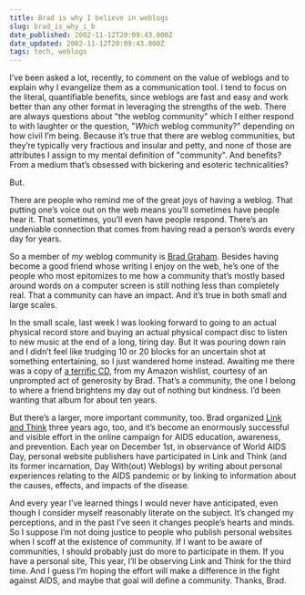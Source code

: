 ```yaml
---
title: Brad is why I believe in weblogs
slug: brad_is_why_i_b
date_published: 2002-11-12T20:09:43.000Z
date_updated: 2002-11-12T20:09:43.000Z
tags: tech, weblogs
---
```


I’ve been asked a lot, recently, to comment on the value of weblogs and to explain why I evangelize them as a communication tool. I tend to focus on the literal, quantifiable benefits, since weblogs are fast and easy and work better than any other format in leveraging the strengths of the web. There are always questions about "the weblog community" which I either respond to with laughter or the question, "*Which* weblog community?" depending on how civil I’m being. Because it’s true that there are weblog communities, but they’re typically very fractious and insular and petty, and none of those are attributes I assign to my mental definition of "community". And benefits? From a medium that’s obsessed with bickering and esoteric technicalities?

But.

There are people who remind me of the great joys of having a weblog. That putting one’s voice out on the web means you’ll sometimes have people hear it. That sometimes, you’ll even have people respond. There’s an undeniable connection that comes from having read a person’s words every day for years.

So a member of *my* weblog community is [Brad Graham](http://www.bradlands.com). Besides having become a good friend whose writing I enjoy on the web, he’s one of the people who most epitomizes to me how a community that’s mostly based around words on a computer screen is still nothing less than completely real. That a community can have an impact. And it’s true in both small and large scales.

In the small scale, last week I was looking forward to going to an actual physical record store and buying an actual physical compact disc to listen to new music at the end of a long, tiring day. But it was pouring down rain and I didn’t feel like trudging 10 or 20 blocks for an uncertain shot at something entertaining, so I just wandered home instead. Awaiting me there was a copy of [a terrific CD](http://www.amazon.com/exec/obidos/ASIN/B000008JUM/ref=nosim/2020-20/), from my Amazon wishlist, courtesy of an unprompted act of generosity by Brad. That’s a community, the one I belong to where a friend brightens my day out of nothing but kindness. I’d been wanting that album for about ten years.

But there’s a larger, more important community, too. Brad organized [Link and Think](http://linkandthink.org/) three years ago, too, and it’s become an enormously successful and visible effort in the online campaign for AIDS education, awareness, and prevention. Each year on December 1st, in observance of World AIDS Day, personal website publishers have participated in Link and Think (and its former incarnation, Day With(out) Weblogs) by writing about personal experiences relating to the AIDS pandemic or by linking to information about the causes, effects, and impacts of the disease.

And every year I’ve learned things I would never have anticipated, even though I consider myself reasonably literate on the subject. It’s changed my perceptions, and in the past I’ve seen it changes people’s hearts and minds. So I suppose I’m not doing justice to people who publish personal websites when I scoff at the existence of community. If I want to be aware of communities, I should probably just do more to participate in them. If you have a personal site, This year, I’ll be observing Link and Think for the third time. And I guess I’m hoping the effort will make a difference in the fight against AIDS, and maybe that goal will define a community. Thanks, Brad.
